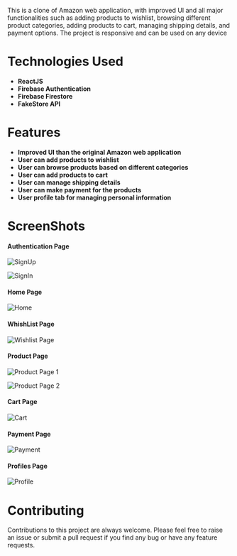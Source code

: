 This is a clone of Amazon web application, with improved UI and all major functionalities such as adding products to wishlist, browsing different product categories, adding products to cart, managing shipping details, and payment options. The project is responsive and can be used on any device

# Technologies Used

- **ReactJS**
- **Firebase Authentication**
- **Firebase Firestore**
- **FakeStore API**

# Features
- **Improved UI than the original Amazon web application**
- **User can add products to wishlist**
- **User can browse products based on different categories**
- **User can add products to cart**
- **User can manage shipping details**
- **User can make payment for the products**
- **User profile tab for managing personal information**

# ScreenShots
#### Authentication Page

![SignUp](https://github.com/user-attachments/assets/2d818ff7-388d-4b5e-9b97-0308002679d0)

![SignIn](https://github.com/user-attachments/assets/f32dae22-34a7-4185-adfa-fa2525f5e76b)

#### Home Page

![Home](https://github.com/user-attachments/assets/113b9279-2151-44c9-a046-fd23a8d0162b)

#### WhishList Page

![Wishlist Page](https://github.com/user-attachments/assets/30964718-5bde-4d6e-9d80-b30073c4b621)

#### Product Page

![Product Page 1](https://github.com/user-attachments/assets/9664eadd-f30b-485a-837c-ab5b2ecc7f31)

![Product Page 2](https://github.com/user-attachments/assets/1feb585b-1a5c-47a8-af04-5249bc359326)

#### Cart Page

![Cart](https://github.com/user-attachments/assets/90430725-95b3-4e94-bd13-aab9148df289)

#### Payment Page

![Payment](https://github.com/user-attachments/assets/96add82a-f9bc-450c-a10b-ae604ea664df)

#### Profiles Page

![Profile](https://github.com/user-attachments/assets/c3033455-da94-4050-91d0-3514c1fea25a)


# Contributing

Contributions to this project are always welcome. Please feel free to raise an issue or submit a pull request if you find any bug or have any feature requests.


